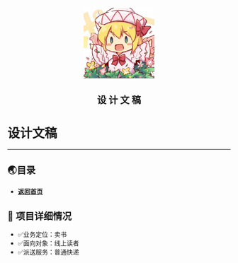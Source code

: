 <p align="center">
  <a href="" target="blank">
    <img src="../ico/projectlogo.jpg" alt="Logo" width="160" height="160">
  </a>
</p>
<h2 align="center" color="bule" >设 计 文 稿</h2>



# 设计文稿

---

## 🌏目录

- **[返回首页](https://github.com/Asaka-xin/tk-bookstore#readme)**

## :page_with_curl: 项目详细情况

- ✅业务定位：卖书
- ✅面向对象：线上读者
- ✅派送服务：普通快递
